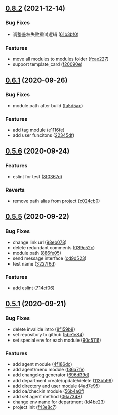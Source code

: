 ## [0.8.2](https://github.com/witjs/wecom/compare/0.6.1...0.8.2) (2021-12-14)


### Bug Fixes

* 调整鉴权失败重试逻辑 ([61b3bf0](https://github.com/witjs/wecom/commit/61b3bf0495f550b486e8457ff6ff9d05c49c7e9d))


### Features

* move all modules to modules folder ([fcae227](https://github.com/witjs/wecom/commit/fcae2271caae1bbea1e32fc6bc2a65ebc62a1e8b))
* support template_card ([f20090e](https://github.com/witjs/wecom/commit/f20090eff1e871578cba1fd2e44815f87a73f99b))



## [0.6.1](https://github.com/witjs/wecom/compare/0.5.6...0.6.1) (2020-09-26)


### Bug Fixes

* module path after build ([fa5d5ac](https://github.com/witjs/wecom/commit/fa5d5acb9e90cb88d8d61aa728606049ab09e001))


### Features

* add tag module ([e1116fe](https://github.com/witjs/wecom/commit/e1116feabe89d1ff315067401d492a569f8edace))
* add user funcitons ([22345df](https://github.com/witjs/wecom/commit/22345df36afae8bda0fe106572a9f6029cf40cb2))



## [0.5.6](https://github.com/witjs/wecom/compare/0.5.5...0.5.6) (2020-09-24)


### Features

* eslint for test ([8f0367d](https://github.com/witjs/wecom/commit/8f0367d6b11c0885c0c85c0d4268e6992c22e434))


### Reverts

* remove path alias from project ([c024cb0](https://github.com/witjs/wecom/commit/c024cb0d9b3d40cb7b0b563dcad92467f7b05b6b))



## [0.5.5](https://github.com/witjs/wecom/compare/0.5.1...0.5.5) (2020-09-22)


### Bug Fixes

* change link url ([98eb078](https://github.com/witjs/wecom/commit/98eb078ba72d003041b1cabe4209a3dbb976d877))
* delete redundant comments ([039c52c](https://github.com/witjs/wecom/commit/039c52c57a5f601fc51beb34d5620f6241558e5c))
* module path ([886fe05](https://github.com/witjs/wecom/commit/886fe05aedb83c9941ba37ca0a0115d4e3a75faa))
* send message interface ([cd9d523](https://github.com/witjs/wecom/commit/cd9d523fad500e01575e2db8bdd59d13eeab5e13))
* test name ([3227f6d](https://github.com/witjs/wecom/commit/3227f6d0fe3d090505479d931bf97ed938fb2b6a))


### Features

* add eslint ([714cf06](https://github.com/witjs/wecom/commit/714cf06571e4476469cf1a4e71d5d5c03ef7cd6f))



## [0.5.1](https://github.com/witjs/wecom/compare/f43e8c73cb39e3689b1c4d54f4c993f8a32e07c7...0.5.1) (2020-09-21)


### Bug Fixes

* delete invalide intro ([8f159b8](https://github.com/witjs/wecom/commit/8f159b8332500e4771e438bf5266e90486843902))
* set repository to github ([5be1e84](https://github.com/witjs/wecom/commit/5be1e84e1971c2e1f94d0ad2ebc927ef44b8d149))
* set special env for each module ([90c5116](https://github.com/witjs/wecom/commit/90c5116cd8598d8c5f7b34c0b9458a3d66990eb0))


### Features

* add agent module ([4f186dc](https://github.com/witjs/wecom/commit/4f186dc8bb30ca87784f28c08d075f93e8ce2be0))
* add agent/menu module ([f36a7fe](https://github.com/witjs/wecom/commit/f36a7fed87525f63c01a2193ee98144e70083e4b))
* add changelog generator ([696d39d](https://github.com/witjs/wecom/commit/696d39d86406bdd488b66bddb4aa8d5967246f2e))
* add department create/update/delete ([113bb99](https://github.com/witjs/wecom/commit/113bb99cd29f5a5cb73b160cfae8eeca1e513baf))
* add directory and user module ([4ad7e95](https://github.com/witjs/wecom/commit/4ad7e95dacd718cf2d8334898f9b4e3e2ddbd36b))
* add oa/checkin module ([56b4a0f](https://github.com/witjs/wecom/commit/56b4a0f8b46bfc8ebd1f43449fc591732571a0d0))
* add set agent method ([06a7348](https://github.com/witjs/wecom/commit/06a73489124323dd3be0e599e836d8939aa74cb0))
* change env name for department ([fd4be23](https://github.com/witjs/wecom/commit/fd4be230254188dc0e151d87e6b68f9572d86719))
* project init ([f43e8c7](https://github.com/witjs/wecom/commit/f43e8c73cb39e3689b1c4d54f4c993f8a32e07c7))



